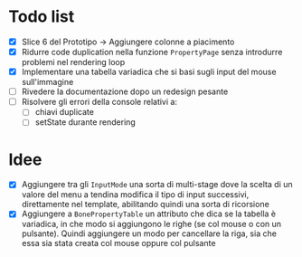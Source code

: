 # Todo list

+ [x] Slice 6 del Prototipo -> Aggiungere colonne a piacimento
+ [x] Ridurre code duplication nella funzione `PropertyPage` senza introdurre problemi nel rendering loop
+ [x] Implementare una tabella variadica che si basi sugli input del mouse sull'immagine
+ [ ] Rivedere la documentazione dopo un redesign pesante
+ [ ] Risolvere gli errori della console relativi a:
  + [ ] chiavi duplicate
  + [ ] setState durante rendering

# Idee

+ [x] Aggiungere tra gli `InputMode` una sorta di multi-stage dove la scelta di un valore del menu a tendina modifica il tipo di input successivi, direttamente nel template, abilitando quindi una sorta di ricorsione
+ [x] Aggiungere a `BonePropertyTable` un attributo che dica se la tabella è variadica, in che modo si aggiungono le righe (se col mouse o con un pulsante).
  Quindi aggiungere un modo per cancellare la riga, sia che essa sia stata creata col mouse oppure col pulsante